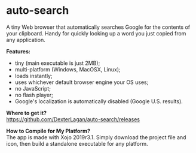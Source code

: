 # auto-search
A tiny Web browser that automatically searches Google for the contents of your clipboard. Handy for quickly looking up a word you just copied from any application.

<b>Features:</b>
- tiny (main executable is just 2MB);
- multi-platform (Windows, MacOSX, Linux);
- loads instantly;
- uses whichever default browser engine your OS uses;
- no JavaScript;
- no flash player;
- Google's localization is automatically disabled (Google U.S. results).

<b>Where to get it?</b><br>
https://github.com/DexterLagan/auto-search/releases

<b>How to Compile for My Platform?</b><br>
The app is made with Xojo 2019r3.1. Simply download the project file and icon, then build a standalone executable for any platform.
